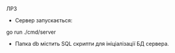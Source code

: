    ЛР3
   
  - Сервер запускається:
 
 go run ./cmd/server
 
  - Папка db містить SQL скрипти для ініціалізації БД сервера.
